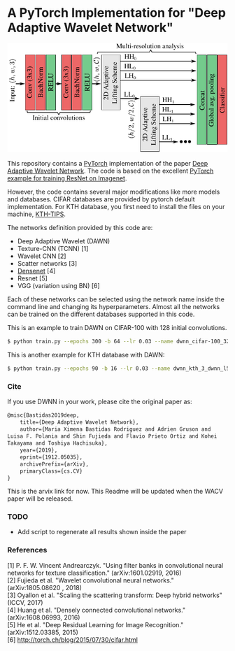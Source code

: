 # A PyTorch Implementation for "Deep Adaptive Wavelet Network" 

![](data/network.png)

This repository contains a [PyTorch](http://pytorch.org/) implementation of the paper [Deep Adaptive Wavelet Network](https://arxiv.org/abs/1912.05035). The code is based on the excellent [PyTorch example for training ResNet on Imagenet](https://github.com/pytorch/examples/tree/master/imagenet). 

However, the code contains several major modifications like more models and databases. CIFAR databases are provided by pytorch default implementation. For KTH database, you first need to install the files on your machine, [KTH-TIPS](https://www.nada.kth.se/cvap/databases/kth-tips/). 

The networks definition provided by this code are:

- Deep Adaptive Wavelet (DAWN)
- Texture-CNN (TCNN) [1]
- Wavelet CNN [2]
- Scatter networks [3]
- [Densenet](https://github.com/bamos/densenet.pytorch) [4]
- Resnet [5]
- VGG (variation using BN) [6]

Each of these networks can be selected using the network name inside the command line and changing its hyperparameters. Almost all the networks can be trained on the different databases supported in this code.

This is an example to train DAWN on CIFAR-100 with 128 initial convolutions. 
```sh
$ python train.py --epochs 300 -b 64 --lr 0.03 --name dwnn_cifar-100_32 --lrdecay 150 225 --database cifar-100 --tempdir ~/tmp  dawn --regu_detail 0.1 --regu_approx 0.1 --levels 3 --first_conv 128
```
This is another example for KTH database with DAWN:
```sh
$ python train.py --epochs 90 -b 16 --lr 0.03 --name dwnn_kth_3_dwnn_l5_16 --lrdecay 30 60 --database kth --traindir $KTH_DATA_DIR/KTH-TIPS2-b3/Test/ --valdir $KTH_DATA_DIR/KTH-TIPS2-b3/Train/ dawn --levels 5 --first_conv 16 --regu_details 0.1 --regu_approx 0.1
```

### Cite
If you use DWNN in your work, please cite the original paper as:
```
@misc{Bastidas2019deep,
    title={Deep Adaptive Wavelet Network},
    author={Maria Ximena Bastidas Rodriguez and Adrien Gruson and Luisa F. Polania and Shin Fujieda and Flavio Prieto Ortiz and Kohei Takayama and Toshiya Hachisuka},
    year={2019},
    eprint={1912.05035},
    archivePrefix={arXiv},
    primaryClass={cs.CV}
}
```
This is the arvix link for now. This Readme will be updated when the WACV paper will be released.

### TODO

- Add script to regenerate all results shown inside the paper

### References 

[1] P.  F.  W.  Vincent  Andrearczyk. "Using  filter  banks  in convolutional   neural   networks   for   texture   classification." (arXiv:1601.02919, 2016)\
[2] Fujieda et al. "Wavelet convolutional neural networks." (arXiv:1805.08620
, 2018)\
[3] Oyallon et al. "Scaling the scattering transform: Deep hybrid networks" (ICCV, 2017)\
[4] Huang et al. "Densely connected convolutional networks." (arXiv:1608.06993, 2016)\
[5] He et al. "Deep Residual Learning for Image Recognition." (arXiv:1512.03385, 2015) \
[6] http://torch.ch/blog/2015/07/30/cifar.html
